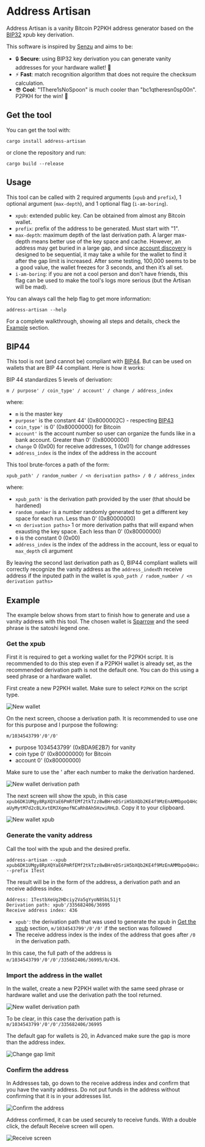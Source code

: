 # Address Artisan

Address Artisan is a vanity Bitcoin P2PKH address generator based on the [BIP32](https://github.com/bitcoin/bips/blob/master/bip-0032.mediawiki) xpub key derivation.

This software is inspired by [Senzu](https://github.com/kaiwolfram/senzu) and aims to be:

- 🔒 **Secure**: using BIP32 key derivation you can generate vanity addresses for your hardware wallet! 🤯
- ⚡ **Fast**: match recognition algorithm that does not require the checksum calculation.
- 😎 **Cool**: "1There1sNoSpoon" is much cooler than "bc1qtheresn0sp00n". P2PKH for the win! 🎉

## Get the tool

You can get the tool with:

```
cargo install address-artisan
```

or clone the repository and run:

```
cargo build --release
```

## Usage

This tool can be called with 2 required arguments (`xpub` and `prefix`), 1 optional argument (`max-depth`), and 1 optional flag (`i-am-boring`).

- `xpub`: extended public key. Can be obtained from almost any Bitcoin wallet. 
- `prefix`: prefix of the address to be generated. Must start with "1".
- `max-depth`: maximum depth of the last derivation path. A larger max-depth means better use of the key space and cache. However, an address may get buried in a large gap, and since [account discovery](https://github.com/bitcoin/bips/blob/master/bip-0044.mediawiki#user-content-Account_discovery) is designed to be sequential, it may take a while for the wallet to find it after the gap limit is increased. After some testing, 100,000 seems to be a good value, the wallet freezes for 3 seconds, and then it’s all set.
- `i-am-boring`: if you are not a cool person and don't have friends, this flag can be used to make the tool's logs more serious (but the Artisan will be mad).

You can always call the help flag to get more information:

```
address-artisan --help
```

For a complete walkthrough, showing all steps and details, check the [Example](#example) section.

## BIP44

This tool is not (and cannot be) compliant with [BIP44](https://github.com/bitcoin/bips/blob/master/bip-0044.mediawiki). But can be used on wallets that are BIP 44 compliant. Here is how it works:

BIP 44 standardizes 5 levels of derivation:

```
m / purpose' / coin_type' / account' / change / address_index
```
where:
- `m` is the master key
- `purpose'` is the constant 44' (0x8000002C) - respecting [BIP43](https://github.com/bitcoin/bips/blob/master/bip-0043.mediawiki)
- `coin_type'` is 0' (0x80000000) for Bitcoin
- `account'` is the account number so user can organize the funds like in a bank account. Greater than 0' (0x80000000)
- `change` 0 (0x00) for receive addresses, 1 (0x01) for change addresses
- `address_index` is the index of the address in the account 

This tool brute-forces a path of the form:

```
xpub_path' / random_number / <n derivation paths> / 0 / address_index
```

where:
- `xpub_path'` is the derivation path provided by the user (that should be hardened)
- `random_number` is a number randomly generated to get a different key space for each run. Less than 0' (0x80000000)
- `<n derivation paths>` 1 or more derivation paths that will expand when exausting the key space. Each less than 0' (0x80000000)
- `0` is the constant 0 (0x00)
- `address_index` is the index of the address in the account, less or equal to `max_depth` cli argument

By leaving the second last derivation path as 0, BIP44 compliant wallets will correctly recognize the vanity address as the `address_index`th receive address if the inputed path in the wallet is `xpub_path / radom_number / <n derivation paths>`

## Example

The example below shows from start to finish how to generate and use a vanity address with this tool. The chosen wallet is [Sparrow](https://github.com/sparrowwallet/sparrow) and the seed phrase is the satoshi legend one.

### Get the xpub

First it is required to get a working wallet for the P2PKH script. It is recommended to do this step even if a P2PKH wallet is already set, as the recommended derivation path is not the default one. You can do this using a seed phrase or a hardware wallet.

First create a new P2PKH wallet. Make sure to select `P2PKH` on the script type.

![New wallet](./assets/new_p2pkh_wallet.png)

On the next screen, choose a derivation path. It is recommended to use one for this purpose and I purpose the following:

```
m/1034543799'/0'/0'
```

- purpose 1034543799' (0xBDA9E2B7) for vanity 
- coin type 0' (0x80000000) for Bitcoin
- account 0' (0x80000000)

Make sure to use the ' after each number to make the derivation hardened.

![New wallet derivation path](./assets/new_wallet_derivation_path.png)

The next screen will show the xpub, in this case `xpub6DK1UMgy8RpXQYaE6PmRfEMf2tkTzz8wBHreDSriH5bXQb2KE4f9MzEnAMMbpoQ4HcaUyMytM7d2cBLXvtEMJXgmofNCaRh8Ah5HzwiRHLD`. Copy it to your clipboard.

![New wallet xpub](./assets/new_wallet_xpub.png)

### Generate the vanity address

Call the tool with the xpub and the desired prefix.

```
address-artisan --xpub xpub6DK1UMgy8RpXQYaE6PmRfEMf2tkTzz8wBHreDSriH5bXQb2KE4f9MzEnAMMbpoQ4HcaUyMytM7d2cBLXvtEMJXgmofNCaRh8Ah5HzwiRHLD --prefix 1Test
```

The result will be in the form of the address, a derivation path and an receive address index.

```
Address: 1TestbXeUg2HDciy2Va5gYyoN8SbL51jt
Derivation path: xpub'/335682406/36995
Receive address index: 436
```

- `xpub'`: the derivation path that was used to generate the xpub in [Get the xpub](#get-the-xpub) section, `m/1034543799'/0'/0'` if the section was followed
- The receive address index is the index of the address that goes after `/0` in the derivation path.

In this case, the full path of the address is `m/1034543799'/0'/0'/335682406/36995/0/436`.

### Import the address in the wallet

In the wallet, create a new P2PKH wallet with the same seed phrase or hardware wallet and use the derivation path the tool returned.

![New wallet derivation path](./assets/new_wallet_derivation_path.png)

To be clear, in this case the derivation path is `m/1034543799'/0'/0'/335682406/36995` 

The default gap for wallets is 20, in Advanced make sure the gap is more than the address index.

![Change gap limit](./assets/vanity_wallet_gap_limit.png)

### Confirm the address

In Addresses tab, go down to the receive address index and confirm that you have the vanity address. Do not put funds in the address without confirming that it is in your addresses list.

![Confirm the address](./assets/vanity_wallet_confirm_the_address.png)

Address confirmed, it can be used securely to receive funds. With a double click, the default Receive screen will open.

![Receive screen](./assets/vanity_wallet_receive.png)






























